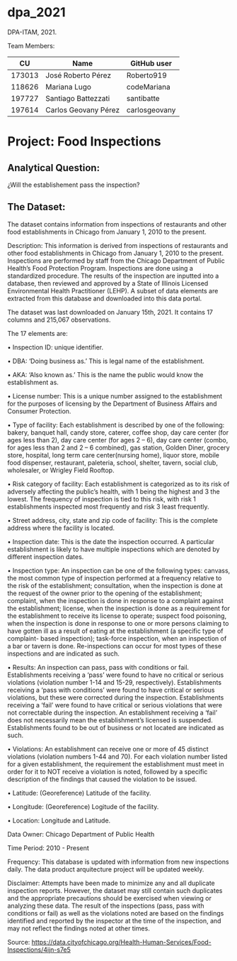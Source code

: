 # dpa_2021
DPA-ITAM, 2021.

Team Members:

| CU     | Name               | GitHub user  |
| ------ | ------------------ | ------------ |
| 173013 | José Roberto Pérez | Roberto919   |
| 118626 | Mariana Lugo       | codeMariana  |
| 197727 | Santiago Battezzati| santibatte
| 197614 | Carlos Geovany Pérez| carlosgeovany|


# Project: Food Inspections


## Analytical Question:

¿Will the establishement pass the inspection?


## The Dataset: 

The dataset contains information from inspections of restaurants and other food establishments in Chicago from January 1, 2010 to the present. 

Description: This information is derived from inspections of restaurants and other food establishments in Chicago from January 1, 2010 to the present. Inspections are performed by staff from the Chicago Department of Public Health’s Food Protection Program. Inspections are done using a standardized procedure. The results of the inspection are inputted into a database, then reviewed and approved by a State of Illinois Licensed Environmental Health Practitioner (LEHP). A subset of data elements are extracted from this database and downloaded into this data portal. 

The dataset was last downloaded on January 15th, 2021. It contains 17 columns and 215,067 observations.

The 17 elements are: 

• Inspection ID: unique identifier.

• DBA: ‘Doing business as.’ This is legal name of the establishment.

• AKA: ‘Also known as.’ This is the name the public would know the establishment as. 

• License number: This is a unique number assigned to the establishment for the purposes of licensing by the Department of Business Affairs and Consumer Protection. 

• Type of facility: Each establishment is described by one of the following: bakery, banquet hall, candy store, caterer, coffee shop, day care center (for ages less than 2), day care center (for ages 2 – 6), day care center (combo, for ages less than 2 and 2 – 6 combined), gas station, Golden Diner, grocery store, hospital, long term care center(nursing home), liquor store, mobile food dispenser, restaurant, paleteria, school, shelter, tavern, social club, wholesaler, or Wrigley Field Rooftop. 

• Risk category of facility: Each establishment is categorized as to its risk of adversely affecting the public’s health, with 1 being the highest and 3 the lowest. The frequency of inspection is tied to this risk, with risk 1 establishments inspected most frequently and risk 3 least frequently.   

• Street address, city, state and zip code of facility: This is the complete address where the facility is located.  

• Inspection date: This is the date the inspection occurred. A particular establishment is likely to have multiple inspections which are denoted by different inspection dates. 

• Inspection type: An inspection can be one of the following types: canvass, the most common type of inspection performed at a frequency relative to the risk of the establishment; consultation, when the inspection is done at the request of the owner prior to the opening of the establishment; complaint, when  the inspection is done in response to a complaint against the establishment; license, when the inspection is done as a requirement for the establishment to receive its license to operate; suspect food poisoning, when the inspection is done in response to one or more persons claiming to have gotten ill as a result of eating at the establishment (a specific type of complaint-
based inspection); task-force inspection, when an inspection of a bar or tavern is done. Re-inspections can occur for most types of these inspections and are indicated as such. 

• Results: An inspection can pass, pass with conditions or fail. Establishments receiving a ‘pass’ were found to have no critical or serious violations (violation number 1-14 and 15-29, respectively). Establishments receiving a ‘pass with conditions’ were found to have critical or serious violations, but these were corrected during the inspection. Establishments receiving a ‘fail’ were found to have critical or serious violations that were not correctable during the inspection. An establishment receiving a ‘fail’ does not necessarily mean the establishment’s licensed is suspended. Establishments found to be out of business or not located are indicated as such.  

• Violations: An establishment can receive one or more of 45 distinct violations (violation numbers 1-44 and 70). For each violation number listed for a given establishment, the requirement the establishment must meet in order for it to NOT receive a violation is noted, followed by a specific description of the findings that caused the violation to be issued.    

• Latitude: (Georeference) Latitude of the facility.

• Longitude: (Georeference) Logitude of the facility.

• Location: Longitude and Latitude.

Data Owner: Chicago Department of Public Health 

Time Period: 2010 - Present 

Frequency: This database is updated with information from new inspections daily. The data product arquitecture project will be updated weekly.



Disclaimer: Attempts have been made to minimize any and all duplicate inspection reports. However, the dataset may still contain such duplicates and the appropriate precautions should be exercised when viewing or analyzing these data. The result of the inspections (pass, pass with conditions or fail) as well as the violations noted are based on the findings identified and reported by the inspector at the time of the inspection, and may not reflect the findings noted at other times. 

Source: https://data.cityofchicago.org/Health-Human-Services/Food-Inspections/4ijn-s7e5 
